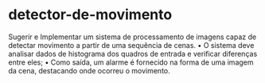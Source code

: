 # detector-de-movimento
Sugerir e Implementar um sistema de processamento de imagens capaz de detectar movimento a partir de uma sequência de cenas. • O sistema deve analisar dados de histograma dos quadros de entrada e verificar diferenças entre eles; • Como saída, um alarme é fornecido na forma de uma imagem da cena, destacando onde ocorreu o movimento.
